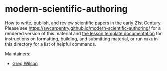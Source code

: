 modern-scientific-authoring
===========================

How to write, publish, and review scientific papers in the early 21st Century.
Please see <https://swcarpentry.github.io/modern-scientific-authoring/> for a rendered version of this material
and [the lesson template documentation][lesson-example]
for instructions on formatting, building, and submitting material,
or run `make` in this directory for a list of helpful commands.

Maintainers:

* [Greg Wilson][wilson_greg]

[lesson-example]: https://swcarpentry.github.io/lesson-example/
[wilson_greg]: http://software-carpentry.org/team/#wilson_greg
